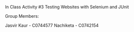 In Class Activity #3
Testing Websites with Selenium and JUnit

Group Members:

Jasvir Kaur - C0744577
Nachiketa - C0742154
